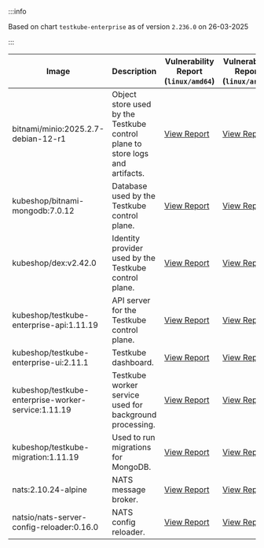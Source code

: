 :::info

Based on chart `testkube-enterprise` as of version `2.236.0` on 26-03-2025

:::

| Image | Description | Vulnerability Report (`linux/amd64`) | Vulnerability Report (`linux/arm64`) | Docker Image |
|-------|-------------|----------------------------------------|----------------------------------------|--------------|
| bitnami/minio:2025.2.7-debian-12-r1 | Object store used by the Testkube control plane to store logs and artifacts. | [View Report](./minio-2025.2.7-debian-12-r1_linux_amd64.md) | [View Report](./minio-2025.2.7-debian-12-r1_linux_arm64.md) | [View Image](https://hub.docker.com/layers/bitnami/minio/2025.2.7-debian-12-r1/images/sha256-6200cedfbe0d340913f74f16f93dcd203ec89702c7f120abf45b4bbbea3689cf?context=explore) |
| kubeshop/bitnami-mongodb:7.0.12 | Database used by the Testkube control plane. | [View Report](./bitnami-mongodb-7.0.12_linux_amd64.md) | [View Report](./bitnami-mongodb-7.0.12_linux_arm64.md) | [View Image](https://hub.docker.com/layers/kubeshop/bitnami-mongodb/7.0.12/images/sha256-43aa0e5c2e3eff47a9d82ab89e3d0bdde515b9b64628d328a18342e1facba8aa?context=explore) |
| kubeshop/dex:v2.42.0 | Identity provider used by the Testkube control plane. | [View Report](./dex-v2.42.0_linux_amd64.md) | [View Report](./dex-v2.42.0_linux_arm64.md) | [View Image](https://hub.docker.com/layers/kubeshop/dex/v2.42.0/images/sha256-10dc393947e2d04dd8c0972ccf405e6f47aba0b694af059c94aa9d249d69ae1b?context=explore) |
| kubeshop/testkube-enterprise-api:1.11.19 | API server for the Testkube control plane. | [View Report](./testkube-enterprise-api-1.11.19_linux_amd64.md) | [View Report](./testkube-enterprise-api-1.11.19_linux_arm64.md) | [View Image](https://hub.docker.com/layers/kubeshop/testkube-enterprise-api/1.11.19/images/sha256-2de9f8df02292c25cbd47f18c01046e2950c97da0c0ebf775cba00b68740be10?context=explore) |
| kubeshop/testkube-enterprise-ui:2.11.1 | Testkube dashboard. | [View Report](./testkube-enterprise-ui-2.11.1_linux_amd64.md) | [View Report](./testkube-enterprise-ui-2.11.1_linux_arm64.md) | [View Image](https://hub.docker.com/layers/kubeshop/testkube-enterprise-ui/2.11.1/images/sha256-9cc8654d9716803791e25f5f45025db3f3312462c714e7707111b5d6ee20ee73?context=explore) |
| kubeshop/testkube-enterprise-worker-service:1.11.19 | Testkube worker service used for background processing. | [View Report](./testkube-enterprise-worker-service-1.11.19_linux_amd64.md) | [View Report](./testkube-enterprise-worker-service-1.11.19_linux_arm64.md) | [View Image](https://hub.docker.com/layers/kubeshop/testkube-enterprise-worker-service/1.11.19/images/sha256-ccdb1ed1df7fa25722d4a13f4b17b451e57d93fb6331b5a41050988a372b9700?context=explore) |
| kubeshop/testkube-migration:1.11.19 | Used to run migrations for MongoDB. | [View Report](./testkube-migration-1.11.19_linux_amd64.md) | [View Report](./testkube-migration-1.11.19_linux_arm64.md) | [View Image](https://hub.docker.com/layers/kubeshop/testkube-migration/1.11.19/images/sha256-6a2d53ba14cf39f42f73d55e7162f8e8b30e834180f0d4733cf67a7784cd5d65?context=explore) |
| nats:2.10.24-alpine | NATS message broker. | [View Report](./nats-2.10.24-alpine_linux_amd64.md) | [View Report](./nats-2.10.24-alpine_linux_arm64.md) | [View Image](https://hub.docker.com/layers/library/nats/2.10.24-alpine/images/sha256-d13ec5ce79a02e1be937820dd36db611e25bd0c08cd9947fa9a5d52a56bf91fc?context=explore) |
| natsio/nats-server-config-reloader:0.16.0 | NATS config reloader. | [View Report](./nats-server-config-reloader-0.16.0_linux_amd64.md) | [View Report](./nats-server-config-reloader-0.16.0_linux_arm64.md) | [View Image](https://hub.docker.com/layers/natsio/nats-server-config-reloader/0.16.0/images/sha256-6e1f185d0f39fdf6032872bd20f1ce134d4e18c923d55f7cf93d40afcf6a8ffe?context=explore) |
